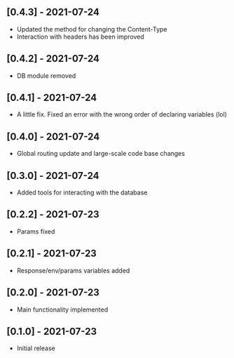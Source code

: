 ## [0.4.3] - 2021-07-24

- Updated the method for changing the Content-Type
- Interaction with headers has been improved

## [0.4.2] - 2021-07-24

- DB module removed

## [0.4.1] - 2021-07-24

- A little fix. Fixed an error with the wrong order of declaring variables (lol)

## [0.4.0] - 2021-07-24

- Global routing update and large-scale code base changes

## [0.3.0] - 2021-07-24

- Added tools for interacting with the database

## [0.2.2] - 2021-07-23

- Params fixed

## [0.2.1] - 2021-07-23

- Response/env/params variables added

## [0.2.0] - 2021-07-23

- Main functionality implemented

## [0.1.0] - 2021-07-23

- Initial release
